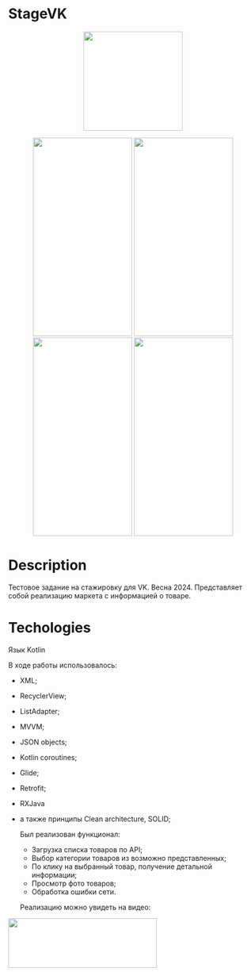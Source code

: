 # StageVK

<p align="center">
  <img src="https://i.imgur.com/BVWlq4D.png" width="200" height ="200">
</p>

<p align="center">
   <img src="https://i.imgur.com/WsbWF64.jpg" width="200" height ="400">
   <img src="https://i.imgur.com/4NCvO9C.jpg" width="200" height ="400">
   <img src="https://i.imgur.com/K5KODPr.jpg" width="200" height ="400">
   <img src="https://i.imgur.com/sxuRmLf.jpg" width="200" height ="400">
</p>

# Description

Тестовое задание  на стажировку для VK. Весна 2024.
Представляет собой реализацию маркета с информацией о товаре.

# Techologies

Язык Kotlin

В ходе работы использовалось:
- XML;
- RecyclerView;
- ListAdapter;
- MVVM;
- JSON objects;
- Kotlin coroutines;
- Glide;
- Retrofit;
- RXJava
- а также принципы Clean architecture, SOLID;

  Был реализован функционал:
  - Загрузка списка товаров по API;
  - Выбор категории товаров из возможно представленных;
  - По клику на выбранный товар, получение детальной информации;
  - Просмотр фото товаров;
  - Обработка ошибки сети.

  Реализацию можно увидеть на видео:

[<img src="https://i.imgur.com/XVSCF5a.jpg" width="300" height ="100" >](https://youtube.com/shorts/w0zYpIYyJf4?feature=share)
